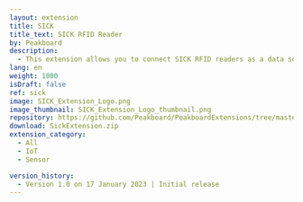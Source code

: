 ```yaml
---
layout: extension
title: SICK
title_text: SICK RFID Reader
by: Peakboard
description: 
  - This extension allows you to connect SICK RFID readers as a data source in Peakboard. This allows you to use a SICK RFID reader to write and read NFC tags with Peakboard.
lang: en
weight: 1000
isDraft: false
ref: sick
image: SICK_Extension_Logo.png
image_thumbnail: SICK_Extension_Logo_thumbnail.png
repository: https://github.com/Peakboard/PeakboardExtensions/tree/master/SickExtension
download: SickExtension.zip
extension_category:
  - All
  - IoT
  - Sensor

version_history:
  - Version 1.0 on 17 January 2023 | Initial release
---
```

